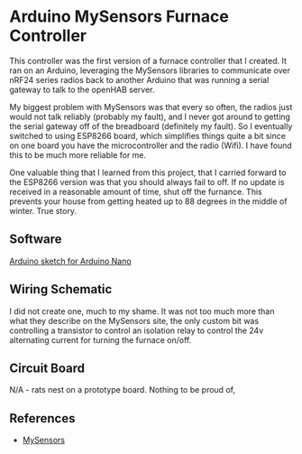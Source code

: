 # Arduino MySensors Furnace Controller

This controller was the first version of a furnace controller that I created. It ran on an Arduino, leveraging the MySensors libraries to communicate over nRF24 series radios back to another Arduino that was running a serial gateway to talk to the openHAB server.

My biggest problem with MySensors was that every so often, the radios just would not talk reliably (probably my fault), and I never got around to getting the serial gateway off of the breadboard (definitely my fault). So I eventually switched to using ESP8266 board, which simplifies things quite a bit since on one board you have the microcontroller and the radio (Wifi). I have found this to be much more reliable for me.

One valuable thing that I learned from this project, that I carried forward to the ESP8266 version was that you should always fail to off. If no update is received in a reasonable amount of time, shut off the furnance. This prevents your house from getting heated up to 88 degrees in the middle of winter. True story.

## Software

[Arduino sketch for Arduino Nano](FurnaceController)

## Wiring Schematic

I did not create one, much to my shame. It was not too much more than what they describe on the MySensors site, the only custom bit was controlling a transistor to control an isolation relay to control the 24v alternating current for turning the furnace on/off.

## Circuit Board

N/A - rats nest on a prototype board. Nothing to be proud of,

## References
 - [MySensors](https://mysensors.org)
